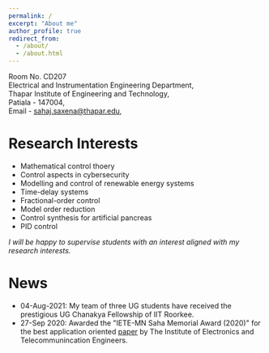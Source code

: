 ```yaml
---
permalink: /
excerpt: "About me"
author_profile: true
redirect_from: 
  - /about/
  - /about.html
---
```


Room No. CD207 <br>
Electrical and Instrumentation Engineering Department,<br>
Thapar Institute of Engineering and Technology,<br>
Patiala - 147004,<br>
Email - sahaj.saxena@thapar.edu, <br>


Research Interests
==================
* Mathematical control thoery
* Control aspects in cybersecurity
* Modelling and control of renewable energy systems
* Time-delay systems
* Fractional-order control
* Model order reduction
* Control synthesis for artificial pancreas
* PID control 

_I will be happy to supervise students with an interest aligned with my research interests._

News
====
* 04-Aug-2021: My team of three UG students have received the prestigious UG Chanakya Fellowship of IIT Roorkee. 
* 27-Sep 2020: Awarded the "IETE-MN Saha Memorial Award (2020)" for the best application oriented [paper](https://www.tandfonline.com/doi/abs/10.1080/02564602.2017.1396935) by The Institute of Electronics and Telecommunincation Engineers.
